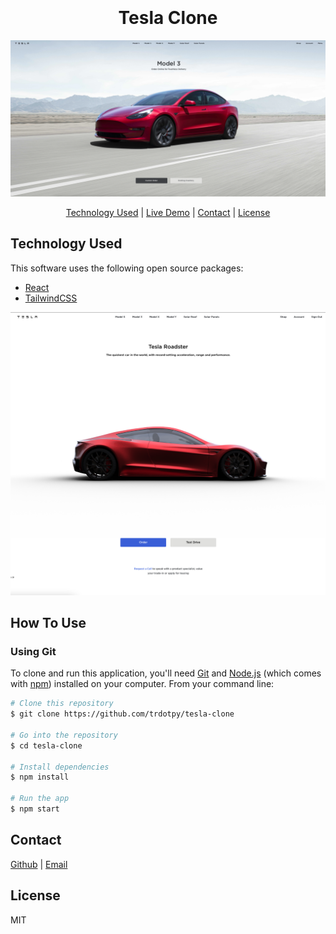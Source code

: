 <h1 align="center">
  <br>
  <br>
Tesla Clone
  <br>
</h1>

<img src="./src/assets/tsla-clone-screenshot.png">

<p align="center">
  <a href="#technology-used">Technology Used</a> |
  <a href="https://tesla-clone-trdotpy.vercel.app/">Live Demo</a> |
  <a href="#contact">Contact</a> |
  <a href="#license">License</a>
</p>

## Technology Used

This software uses the following open source packages:

-   [React](http://electron.atom.io/)
-   [TailwindCSS](https://nodejs.org/)

<img src="./src/assets/tsla-clone-screenshot-2.png">

## How To Use

### Using Git

To clone and run this application, you'll need [Git](https://git-scm.com) and [Node.js](https://nodejs.org/en/download/) (which comes with [npm](http://npmjs.com)) installed on your computer. From your command line:

```bash
# Clone this repository
$ git clone https://github.com/trdotpy/tesla-clone

# Go into the repository
$ cd tesla-clone

# Install dependencies
$ npm install

# Run the app
$ npm start
```

## Contact

[Github](https://github.com/trdotpy/) |
[Email](mailto:tanvi.rahman@outlook.com)

## License

MIT

